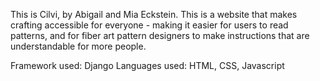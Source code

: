 This is Cilvi,
by Abigail and Mia Eckstein.
This is a website that makes crafting accessible for everyone - 
making it easier for users to read patterns, 
and for fiber art pattern designers to make instructions that are understandable for more people.

Framework used: Django
Languages used: HTML, CSS, Javascript
